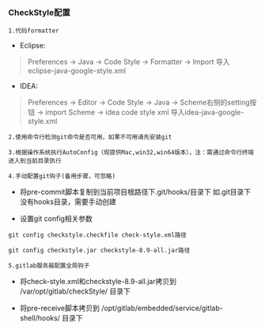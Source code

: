 ### CheckStyle配置

	1.代码formatter
- Eclipse:
>Preferences -> Java -> Code Style -> Formatter -> Import 导入 eclipse-java-google-style.xml

- IDEA:
>Preferences -> Editor -> Code Style -> Java -> Scheme右侧的setting按钮 -> import Scheme -> idea code style xml 导入idea-java-google-style.xml

	2.使用命令行检测git命令是否可用，如果不可用请先安装git
	
	3.根据操作系统执行AutoConfig（现提供Mac,win32,win64版本），注：需通过命令行终端进入到当前目录执行
	
	4.手动配置git钩子(备用步骤，可忽略)

- 将pre-commit脚本复制到当前项目根路径下.git/hooks/目录下
	  如.git目录下没有hooks目录，需要手动创建

- 设置git config相关参数

```
git config checkstyle.checkfile check-style.xml路径

git config checkstyle.jar checkstyle-8.9-all.jar路径
```
    5.gitlab服务器配置全局钩子
- 将check-style.xml和checkstyle-8.9-all.jar拷贝到 /var/opt/gitlab/checkStyle/ 目录下

- 将pre-receive脚本拷贝到 /opt/gitlab/embedded/service/gitlab-shell/hooks/ 目录下
	
		

